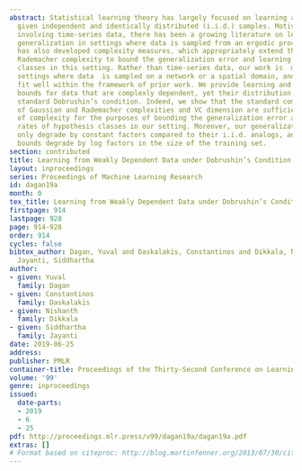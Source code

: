 ```yaml
---
abstract: Statistical learning theory has largely focused on learning and generalization
  given independent and identically distributed (i.i.d.) samples. Motivated by applications
  involving time-series data, there has been a growing literature on learning and
  generalization in settings where data is sampled from an ergodic process. This work
  has also developed complexity measures, which appropriately extend the notion of
  Rademacher complexity to bound the generalization error and learning rates of hypothesis
  classes in this setting. Rather than time-series data, our work is  motivated  by
  settings where data  is sampled on a network or a spatial domain, and thus do not
  fit well within the framework of prior work. We provide learning and generalization
  bounds for data that are complexly dependent, yet their distribution satisfies the
  standard Dobrushin’s condition. Indeed, we show that the standard complexity measures
  of Gaussian and Rademacher complexities and VC dimension are sufficient measures
  of complexity for the purposes of bounding the generalization error and learning
  rates of hypothesis classes in our setting. Moreover, our generalization bounds
  only degrade by constant factors compared to their i.i.d. analogs, and our learnability
  bounds degrade by log factors in the size of the training set.
section: contributed
title: Learning from Weakly Dependent Data under Dobrushin’s Condition
layout: inproceedings
series: Proceedings of Machine Learning Research
id: dagan19a
month: 0
tex_title: Learning from Weakly Dependent Data under Dobrushin’s Condition
firstpage: 914
lastpage: 928
page: 914-928
order: 914
cycles: false
bibtex_author: Dagan, Yuval and Daskalakis, Constantinos and Dikkala, Nishanth and
  Jayanti, Siddhartha
author:
- given: Yuval
  family: Dagan
- given: Constantinos
  family: Daskalakis
- given: Nishanth
  family: Dikkala
- given: Siddhartha
  family: Jayanti
date: 2019-06-25
address: 
publisher: PMLR
container-title: Proceedings of the Thirty-Second Conference on Learning Theory
volume: '99'
genre: inproceedings
issued:
  date-parts:
  - 2019
  - 6
  - 25
pdf: http://proceedings.mlr.press/v99/dagan19a/dagan19a.pdf
extras: []
# Format based on citeproc: http://blog.martinfenner.org/2013/07/30/citeproc-yaml-for-bibliographies/
---
```

